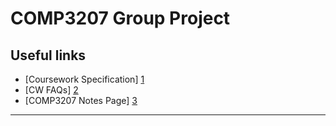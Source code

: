 # COMP3207 Group Project

## Useful links
- [Coursework Specification] [1]
- [CW FAQs] [2]
- [COMP3207 Notes Page] [3]


[1]: https://secure.ecs.soton.ac.uk/noteswiki/w/COMP3207-1516-cw2-spec
[2]: https://secure.ecs.soton.ac.uk/noteswiki/w/COMP3207-1516-cw2-faq
[3]: https://secure.ecs.soton.ac.uk/module/1516/COMP3207/32943/

___
